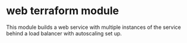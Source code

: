 # web terraform module

This module builds a web service with multiple instances of the service behind a load balancer with autoscaling set up.


